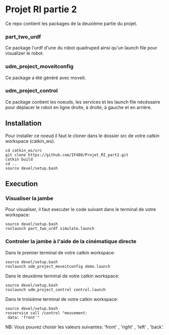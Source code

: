 # Projet RI partie 2
Ce repo contient les packages de la deuxième partie du projet.

### part_two_urdf
Ce package l'urdf d'une du robot quadruped ainsi qu'un launch file pour visualizer le robot.

### udm_project_moveitconfig
Ce package a été généré avec moveit.

### udm_project_control
Ce package contient les noeuds, les services et les launch file nécéssaire pour déplacer le robot en ligne droite, à droite, à gauche et en arrière. 

## Installation
Pour installer ce noeud il faut le cloner dans le dossier src de votre catkin workspace (catkin_ws).

```
cd catkin_ws/src
git clone https://github.com/IF488/Projet_RI_part2.git
catkin build
cd ..
source devel/setup.bash
```
## Execution 
### Visualiser la jambe
Pour visualiser, il faut executer le code suivant dans le terminal de votre workspace:

```
source devel/setup.bash
roslaunch part_two_urdf simulate.launch
```
### Controler la jambe à l'aide de la cinématique directe

Dans le premier terminal de votre catkin workspace:
```
source devel/setup.bash
roslaunch udm_project_moveitconfig demo.launch
```

Dans le deuxième terminal de votre catkin workspace:
```
source devel/setup.bash
roslaunch udm_project_control control.launch
```

Dans le troisième terminal de votre catkin workspace:
```
source devel/setup.bash
rosservice call /control "mouvement:
 data: 'front'"
```
NB: Vous pouvez choisir les valeurs suivantes: 'front' , 'right' , 'left' , 'back'. 
